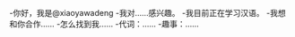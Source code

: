 -你好，我是@xiaoyawadeng
-我对……感兴趣。
-我目前正在学习汉语。
-我想和你合作……
-怎么找到我……
-代词：……
-趣事：……

<!---
Xiaoyawadoreng/xiaoyawadoreng是一个特殊的存储库，因为它的'README. Mdlibryou（这个文件）出现在你的GitHub配置文件中。
您可以单击预览链接查看更改。
--->
